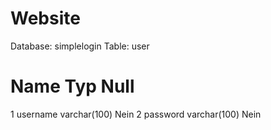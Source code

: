 # Website

Database: simplelogin
Table: user
#   Name      Typ           Null
1   username  varchar(100)  Nein
2   password  varchar(100)  Nein
